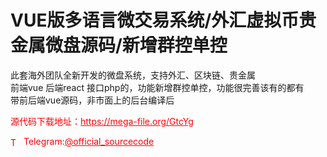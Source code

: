 # VUE版多语言微交易系统/外汇虚拟币贵金属微盘源码/新增群控单控

此套海外团队全新开发的微盘系统，支持外汇、区块链、贵金属<br>前端vue 后端react 接口php的，功能新增群控单控，功能很完善该有的都有<br>带前后端vue源码，非市面上的后台编译后<br>


<p style="color: red;">源代码下载地址：<a href="https://mega-file.org/GtcYg" style="color: red;">https://mega-file.org/GtcYg</a></p><p style="color: red;"><img src="https://cdn-icons-png.flaticon.com/512/2111/2111646.png" alt="Telegram Icon" style="width: 16px; vertical-align: middle; margin-right: 5px;">Telegram:<a href="https://t.me/official_sourcecode" style="color: red;">@official_sourcecode</a></p>